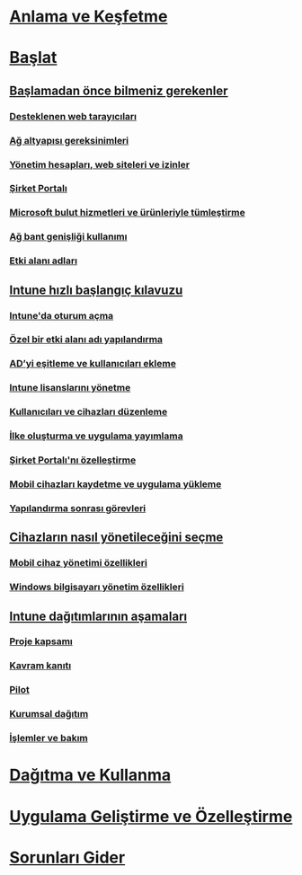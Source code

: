 # [Anlama ve Keşfetme](/intune/understand-explore/introduction-to-microsoft-intune)

# [Başlat](what-to-know-before-you-start-microsoft-intune.md)
## [Başlamadan önce bilmeniz gerekenler](what-to-know-before-you-start-microsoft-intune.md)
### [Desteklenen web tarayıcıları](supported-web-browsers.md)
### [Ağ altyapısı gereksinimleri](network-infrastructure-requirements-for-microsoft-intune.md)
### [Yönetim hesapları, web siteleri ve izinler](administrative-accounts-websites-perms.md)
### [Şirket Portalı](microsoft-intune-company-portal.md)
### [Microsoft bulut hizmetleri ve ürünleriyle tümleştirme](integration-with-cloud-services.md)
### [Ağ bant genişliği kullanımı](network-bandwidth-use.md)
### [Etki alanı adları](domain-names-for-microsoft-intune.md)

## [Intune hızlı başlangıç kılavuzu](start-with-a-paid-subscription-to-microsoft-intune.md)
### [Intune'da oturum açma](start-with-a-paid-subscription-to-microsoft-intune-step-1.md)
### [Özel bir etki alanı adı yapılandırma](start-with-a-paid-subscription-to-microsoft-intune-step-2.md)
### [AD’yi eşitleme ve kullanıcıları ekleme](start-with-a-paid-subscription-to-microsoft-intune-step-3.md)
### [Intune lisanslarını yönetme](start-with-a-paid-subscription-to-microsoft-intune-step-4.md)
### [Kullanıcıları ve cihazları düzenleme](start-with-a-paid-subscription-to-microsoft-intune-step-5.md)
### [İlke oluşturma ve uygulama yayımlama](start-with-a-paid-subscription-to-microsoft-intune-step-6.md)
### [Şirket Portalı'nı özelleştirme](start-with-a-paid-subscription-to-microsoft-intune-step-7.md)
### [Mobil cihazları kaydetme ve uygulama yükleme](start-with-a-paid-subscription-to-microsoft-intune-step-8.md)
### [Yapılandırma sonrası görevleri](post-configuration-tasks.md)

## [Cihazların nasıl yönetileceğini seçme](choose-how-to-manage-devices.md)
### [Mobil cihaz yönetimi özellikleri](mobile-device-management-capabilities-in-microsoft-intune.md)
### [Windows bilgisayarı yönetim özellikleri](windows-pc-management-capabilities-in-microsoft-intune.md)

## [Intune dağıtımlarının aşamaları](rollout-phases-for-microsoft-intune-deployment.md)
### [Proje kapsamı](project-scope.md)
### [Kavram kanıtı](proof-of-concept.md)
### [Pilot](pilot.md)
### [Kurumsal dağıtım](enterprise-rollout.md)
### [İşlemler ve bakım](operations-and-maintenance.md)

<!-- # [Plan and Design](/intune/plan-design/ways-to-do-enterprise-mobility) -->
# [Dağıtma ve Kullanma](/intune/deploy-use/overview-of-device-and-app-lifecycles-in-microsoft-intune)
# [Uygulama Geliştirme ve Özelleştirme](/intune/develop/intune-app-sdk)
# [Sorunları Gider](/intune/troubleshoot/how-to-get-support-for-microsoft-intune)


<!--HONumber=May16_HO2-->


